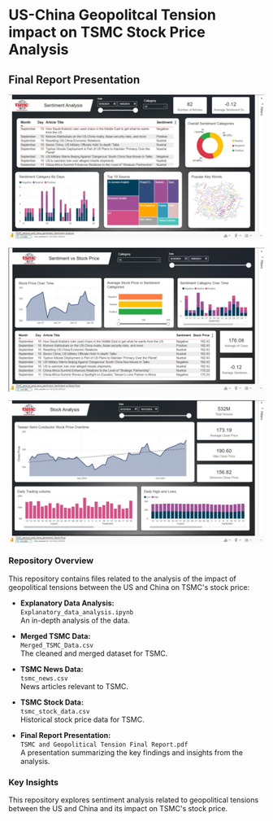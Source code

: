 # US-China Geopolitcal Tension impact on TSMC Stock Price Analysis

## Final Report Presentation

![Sentiment Image](https://raw.githubusercontent.com/HAZCHEM234/US_China_Tension_Impact_On_TSMC_Stock_Price/main/Sentiment.jpg)

![Sentiment vs Stock Price](https://raw.githubusercontent.com/HAZCHEM234/US_China_Tension_Impact_On_TSMC_Stock_Price/main/Sentiment%20vs%20Stock%20Price.jpg)

![Stock Price Analysis](https://raw.githubusercontent.com/HAZCHEM234/US_China_Tension_Impact_On_TSMC_Stock_Price/main/Stock%20Price%20Analysis.jpg)


### Repository Overview

This repository contains files related to the analysis of the impact of geopolitical tensions between the US and China on TSMC's stock price:

- **Explanatory Data Analysis:**  
  `Explanatory_data_analysis.ipynb`  
  An in-depth analysis of the data.

- **Merged TSMC Data:**  
  `Merged_TSMC_Data.csv`  
  The cleaned and merged dataset for TSMC.

- **TSMC News Data:**  
  `tsmc_news.csv`  
  News articles relevant to TSMC.

- **TSMC Stock Data:**  
  `tsmc_stock_data.csv`  
  Historical stock price data for TSMC.

- **Final Report Presentation:**  
  `TSMC and Geopolitical Tension Final Report.pdf`  
  A presentation summarizing the key findings and insights from the analysis.

### Key Insights

This repository explores sentiment analysis related to geopolitical tensions between the US and China and its impact on TSMC's stock price.




